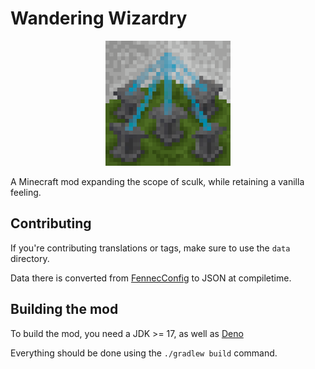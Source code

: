 # Wandering Wizardry

<p align="center">
    <img alt="Mod Icon" style="width:200px;" src="icon_large.png">
</p>

A Minecraft mod expanding the scope of sculk, while retaining a vanilla feeling.

## Contributing
If you're contributing translations or tags, make sure to use the `data` directory.

Data there is converted from [FennecConfig](https://github.com/Oliver-makes-code/FennecConfig) to JSON at compiletime.

## Building the mod
To build the mod, you need a JDK >= 17, as well as [Deno](https://deno.com/runtime)

Everything should be done using the `./gradlew build` command.
